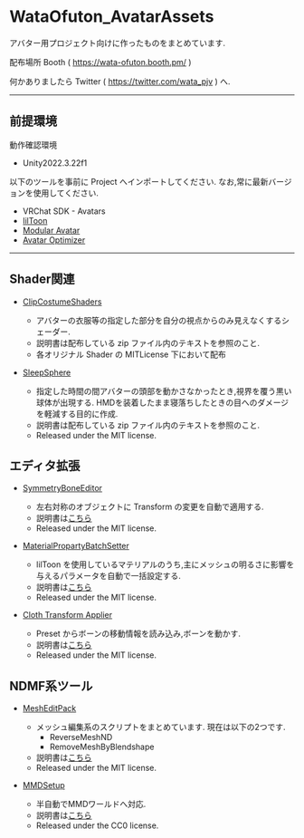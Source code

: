 # WataOfuton_AvatarAssets

アバター用プロジェクト向けに作ったものをまとめています.

配布場所 Booth ( https://wata-ofuton.booth.pm/ )

何かありましたら Twitter ( https://twitter.com/wata_pjv ) へ.

---

## 前提環境
動作確認環境
- Unity2022.3.22f1

以下のツールを事前に Project へインポートしてください. なお,常に最新バージョンを使用してください.
- VRChat SDK - Avatars
- [lilToon]( https://github.com/lilxyzw/lilToon "lilToon")
- [Modular Avatar]( https://github.com/bdunderscore/modular-avatar "Modular Avatar")
- [Avatar Optimizer]( https://github.com/anatawa12/AvatarOptimizer "AAO Avatar Optimizer")

---

## Shader関連

- [ClipCostumeShaders]( https://wata-ofuton.booth.pm/items/1330347 "ClipCostumeShaders")
  - アバターの衣服等の指定した部分を自分の視点からのみ見えなくするシェーダー. 
  - 説明書は配布している zip ファイル内のテキストを参照のこと.
  - 各オリジナル Shader の MITLicense 下において配布

- [SleepSphere]( https://wata-ofuton.booth.pm/items/2880029 "SleepSphere")
  - 指定した時間の間アバターの頭部を動かさなかったとき,視界を覆う黒い球体が出現する. HMDを装着したまま寝落ちしたときの目へのダメージを軽減する目的に作成. 
  - 説明書は配布している zip ファイル内のテキストを参照のこと.
  - Released under the MIT license.

## エディタ拡張

- [SymmetryBoneEditor]( https://wata-ofuton.booth.pm/items/6085959 "SymmetryBoneEditor")
  - 左右対称のオブジェクトに Transform の変更を自動で適用する. 
  - 説明書は[こちら]( https://docs.google.com/document/d/1eX_oTiDfT1oAAcRh0ilsAMqWQLj6wiCdB4IbOM6P_Cs/edit?usp=sharing "説明書")
  - Released under the MIT license.

- [MaterialPropartyBatchSetter]( https://wata-ofuton.booth.pm/items/6088555 "MaterialPropartyBatchSetter")
  - lilToon を使用しているマテリアルのうち,主にメッシュの明るさに影響を与えるパラメータを自動で一括設定する. 
  - 説明書は[こちら]( https://docs.google.com/document/d/1tEvEPy0aCbA50ENEGCZ7Ya6HmuupRtC4MCmr142Cd2M/edit?usp=sharing "説明書")
  - Released under the MIT license.

- [Cloth Transform Applier]( https://wata-ofuton.booth.pm/items/6291387 "ClothTransformApplier")
  - Preset からボーンの移動情報を読み込み,ボーンを動かす. 
  - 説明書は[こちら]( https://docs.google.com/document/d/1k-FENC0ggCp_mU0YXnYmKYxPT59GcC3Y7EACWipeir0/edit?usp=sharing "説明書")
  - Released under the MIT license.

## NDMF系ツール

- [MeshEditPack]( https://wata-ofuton.booth.pm/items/6431920 "MeshEditPack")
  - メッシュ編集系のスクリプトをまとめています. 現在は以下の2つです.
    - ReverseMeshND
    - RemoveMeshByBlendshape
  - 説明書は[こちら]( https://docs.google.com/document/d/1bmrAbSxbiKOJLgbfuXqz27bv4Cj5wEa2deOlP_Pos00/edit?usp=sharing "説明書")
  - Released under the MIT license.

- [MMDSetup]( https://wata-ofuton.booth.pm/items/5527563 "MMDSetup")
  - 半自動でMMDワールドへ対応. 
  - 説明書は[こちら]( https://docs.google.com/document/d/152KRh3asmLLdzXKZOViy10mEc_G9Bkpho1j-09jQ8Xk/edit?usp=sharing "説明書")
  - Released under the CC0 license.
